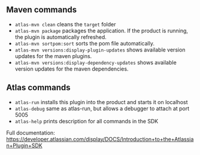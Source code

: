 ## Maven commands

* `atlas-mvn clean` cleans the `target` folder
* `atlas-mvn package` packages the application.
  If the product is running, the plugin is automatically refreshed.
* `atlas-mvn sortpom:sort` sorts the pom file automatically.
* `atlas-mvn versions:display-plugin-updates` shows available version updates for the maven plugins.
* `atlas-mvn versions:display-dependency-updates` shows available version updates for the maven dependencies.

## Atlas commands

* `atlas-run` installs this plugin into the product and starts it on localhost
* `atlas-debug` same as atlas-run, but allows a debugger to attach at port 5005
* `atlas-help` prints description for all commands in the SDK

Full documentation: https://developer.atlassian.com/display/DOCS/Introduction+to+the+Atlassian+Plugin+SDK
